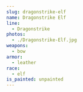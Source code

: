 ```yaml
---
slug: dragonstrike-elf
name: Dragonstrike Elf
line:
  - Dragonstrike
photos:
  - ./Dragonstrike-Elf.jpg
weapons:
  - bow
armor:
  - leather
race:
  - elf
is_painted: unpainted
---
```

